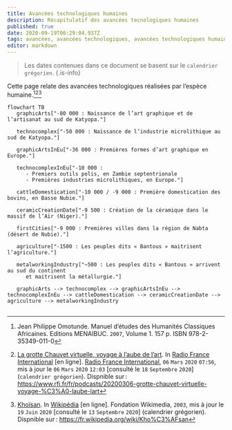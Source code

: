 ```yaml
---
title: Avancées technologiques humaines
description: Récapitulatif des avancées tecnologiques humaines
published: true
date: 2020-09-19T06:29:04.937Z
tags: avancées, avancées technologiques, avancées technologiques humaines, technologies humaines, humanité, moun
editor: markdown
---
```


> Les dates contenues dans ce document se basent sur le `calendrier grégorien`.
{.is-info}

Cette page relate des avancées technologiques réalisées par l’espèce humaine.[^1][^2][^15]

```mermaid
flowchart TB
   graphicArts["-80 000 : Naissance de l’art graphique et de l’artisanat au sud de Katyopa."]
   
   technocomplex["-50 000 : Naissance de l’industrie microlithique au sud de Katyopa."]
   
   graphicArtsInEu["-36 000 : Premières formes d’art graphique en Europe."]
   
   technocomplexInEu["-10 000 :
      - Premiers outils polis, en Zambie septentrionale
      - Premières industries microlithiques, en Europe."]
   
   cattleDomestication["-10 000 / -9 000 : Première domestication des bovins, en Basse Nubie."]
   
   ceramicCreationDate["-9 500 : Création de la céramique dans le massif de l’Aïr (Niger)."]
   
   firstCities["-9 000 : Premières villes dans la région de Nabta (désert de Nubie)."]

   agriculture["-1500 : Les peuples dits « Bantous » maitrisent l’agriculture."]
   
   metalworkingIndustry["~500 : Les peuples dits « Bantous » arrivent au sud du continent
      et maitrisent la métallurgie."]
      
   graphicArts --> technocomplex --> graphicArtsInEu --> technocomplexInEu --> cattleDomestication --> ceramicCreationDate --> agriculture --> metalworkingIndustry
   
```

[^1]: Jean Philippe Omotunde. Manuel d’études des Humanités Classiques Africaines. Editions MENAIBUC. `2007`, Volume 1. 157 p. ISBN 978-2-35349-011-0

[^2]: [La grotte Chauvet virtuelle, voyage à l’aube de l’art](https://www.rfi.fr/fr/podcasts/20200306-grotte-chauvet-virtuelle-voyage-%C3%A0-laube-lart). In [Radio France International](https://www.rfi.fr/fr) [en ligne]. [Radio France International](https://www.rfi.fr/fr), `06` `Mars` `2020` `07:56`, mis à jour le `06` `Mars` `2020` `12:03` [consulté le `18` `Septembre` `2020`] (`calendrier grégorien`). Dispnible sur : https://www.rfi.fr/fr/podcasts/20200306-grotte-chauvet-virtuelle-voyage-%C3%A0-laube-lart

[^15]: [Khoïsan](https://fr.wikipedia.org/wiki/Kho%C3%AFsan). In [Wikipédia](https://wikipedia.org) [en ligne]. Fondation Wikimedia, `2003`, mis à jour le `19` `Juin` `2020` [consulté le `13` `Septembre` `2020`] (calendrier grégorien). Dispnible sur : https://fr.wikipedia.org/wiki/Kho%C3%AFsan